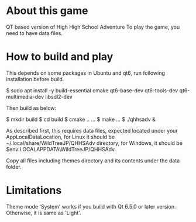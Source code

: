 # About this game

QT based version of High High School Adventure
To play the game, you need to have data files.


# How to build and play

This depends on some packages in Ubuntu and qt6, run following installation before build.

  $ sudo apt install -y build-essential cmake qt6-base-dev qt6-tools-dev qt6-multimedia-dev libsdl2-dev

Then build as below:

  $ mkdir build
  $ cd build
  $ cmake ..
  ...
  $ make
  ...
  $ ./qhhsadv &

As described first, this requires data files, expected located under your AppLocalDataLocation, for Linux it should be ~/.local/share/WildTreeJP/QHHSAdv directory, for Windows, it should be $env:LOCALAPPDATA\WildTreeJP/QHHSAdv.

Copy all files including themes directory and its contents under the data folder.

# Limitations

Theme mode 'System' works if you build with Qt 6.5.0 or later version.
Otherwise, it is same as 'Light'.


